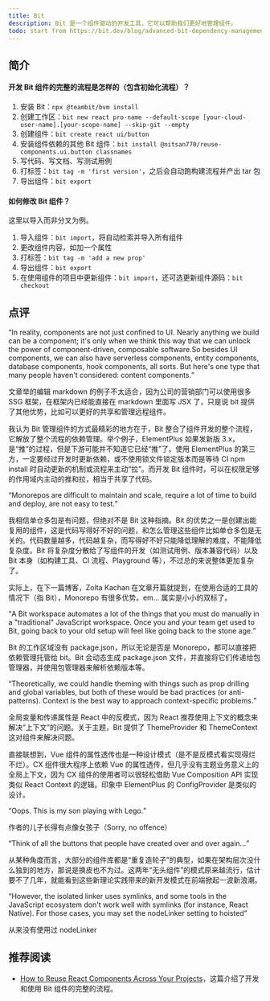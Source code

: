 ```yaml
---
title: Bit
description: Bit 是一个组件驱动的开发工具，它可以帮助我们更好地管理组件。
todo: start from https://bit.dev/blog/advanced-bit-dependency-management-and-configs-l5jnioog/
---
```


## 简介

#### 开发 Bit 组件的完整的流程是怎样的（包含初始化流程）？

1. 安装 Bit：`npx @teambit/bvm install`
2. 创建工作区：`bit new react pro-name --default-scope [your-cloud-user-name].[your-scope-name] --skip-git --empty`
3. 创建组件：`bit create react ui/button`
4. 安装组件依赖的其他 Bit 组件：`bit install @nitsan770/reuse-components.ui.button classnames`
5. 写代码、写文档、写测试用例
6. 打标签：`bit tag -m 'first version'`，之后会自动跑构建流程并产出 tar 包
7. 导出组件：`bit export`

#### 如何修改 Bit 组件？

这里以导入而非分叉为例。

1. 导入组件：`bit import`，将自动检索并导入所有组件
2. 更改组件内容，如加一个属性
3. 打标签：`bit tag -m 'add a new prop'`
4. 导出组件：`bit export`
5. 在使用组件的项目中更新组件：`bit import`，还可选更新组件源码：`bit checkout`

## 点评

<q>In reality, components are not just confined to UI. Nearly anything we build can be a component; it's only when we think this way that we can unlock the power of component-driven, composable software.So besides UI components, we can also have serverless components, entity components, database components, hook components, all sorts. But here's one type that many people haven't considered: content components.</q>

文章举的编辑 markdown 的例子不太适合，因为公司的营销部门可以使用很多 SSG 框架，在框架内已经能直接在 markdown 里面写 JSX 了，只是说 bit 提供了其他优势，比如可以更好的共享和管理远程组件。

我认为 Bit 管理组件的方式最精彩的地方在于，Bit 整合了组件开发的整个流程，它解放了整个流程的依赖管理。举个例子，ElementPlus 如果发新版 3.x，是“推”的过程，但是下游可能并不知道它已经“推”了。使用 ElementPlus 的第三方，一定要经过开发时更新依赖，或不使用锁文件锁定版本而是等待 CI npm install 时自动更新的机制或流程来主动“拉”。而开发 Bit 组件时，可以在权限足够的作用域内主动的推和拉，相当于共享了代码。

<q>Monorepos are difficult to maintain and scale,  require a lot of time to build and deploy, are not easy to test.</q>

我相信单仓多包是有问题，但绝对不是 Bit 这种指摘。Bit 的优势之一是创建出能复用的组件，这是代码写得好不好的问题，和怎么管理这些组件比如单仓多包是无关的。代码数量越多，代码越复杂，而写得好不好只能降低理解的难度，不能降低复杂度。Bit 将复杂度分散给了写组件的开发（如测试用例、版本兼容代码）以及 Bit 本身（如构建工具、CI 流程、Playground 等），不过总的来说整体更加复杂了。 

实际上，在下一篇博客，Zolta Kachan 在文章开篇就提到，在使用合适的工具的情况下（指 Bit），Monorepo 有很多优势。em... 属实是小小的双标了。

<q>A Bit workspace automates a lot of the things that you must do manually in a "traditional" JavaScript workspace. Once you and your team get used to Bit, going back to your old setup will feel like going back to the stone age.</q>

Bit 的工作区域没有 package.json，所以无论是否是 Monorepo，都可以直接把依赖管理托管给 bit。Bit 会动态生成 package.json 文件，并直接将它们传递给包管理器，并使用包管理器来解析依赖版本等。

<q>Theoretically, we could handle theming with things such as prop drilling and global variables, but both of these would be bad practices (or anti-patterns). Context is the best way to approach context-specific problems.</q>

全局变量和传递属性是 React 中的反模式，因为 React 推荐使用上下文的概念来解决“上下文”的问题。关于主题，Bit 提供了 ThemeProvider 和 ThemeContext 这对组件来解决问题。

直接联想到，Vue 组件的属性透传也是一种设计模式（是不是反模式看实现得烂不烂）。CX 组件很大程序上依赖 Vue 的属性透传，但几乎没有主题业务意义上的全局上下文，因为 CX 组件的使用者可以很轻松借助 Vue Composition API 实现类似 React Context 的逻辑。印象中 ElementPlus 的 ConfigProvider 是类似的设计。

<q>Oops. This is my son playing with Lego.</q>

作者的儿子长得有点像女孩子（Sorry, no offence）

<q>Think of all the buttons that people have created over and over again...</q>

从某种角度而言，大部分的组件库都是“重复造轮子”的典型，如果在架构层次没什么独到的地方，那说是换皮也不为过。这两年“无头组件”的模式原来越流行，估计要不了几年，就能看到这些新理论实践带来的新开发模式在前端掀起一波新浪潮。

<q>However, the isolated linker uses symlinks, and some tools in the JavaScript ecosystem don't work well with symlinks (for instance, React Native). For those cases, you may set the nodeLinker setting to hoisted</q>

从来没有使用过 nodeLinker

## 推荐阅读

* [How to Reuse React Components Across Your Projects](https://bit.dev/blog/how-to-reuse-react-components-across-your-projects-l4pz83f4/)，这篇介绍了开发和使用 Bit 组件的完整的流程。
